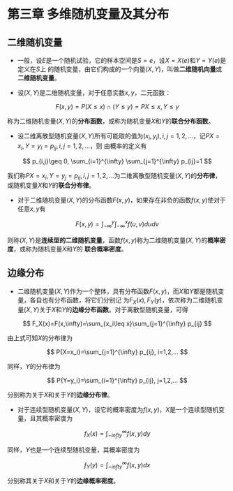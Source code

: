 # 第三章 多维随机变量及其分布

## 二维随机变量

* 一般，设$E$是一个随机试验，它的样本空间是$S={e}$，设$X=X(e)$和$Y=Y(e)$是定义在$S$上
的随机变量，由它们构成的一个向量$(X,Y)$，叫做**二维随机向量**或**二维随机变量**。

* 设$(X,Y)$是二维随机变量，对于任意实数$x,y$，二元函数：

$$
F(x,y)=P{(X\leq x)\cap (Y\leq y)}=P{X\leq x, Y\leq y}
$$

称为二维随机变量$(X,Y)$的**分布函数**，或称为随机变量$X$和$Y$的**联合分布函数**。

* 设二维离散型随机变量$(X,Y)$所有可能取的值为$(x_i,y_i),i,j=1,2,...$，记$P{X=x_i,Y=y_i}=p_{ij},i,j=1,2,...$，则
由概率的定义有

$$
p_{i,j}\geq 0, \sum_{i=1}^{\infty} \sum_{j=1}^{\infty} p_{ij}=1
$$

我们称$P{X=x_i,Y=y_j}=p_{ij},i,j=1,2,...$为二维离散型随机变量$(X,Y)$的**分布律**，或随机变量$X$和$Y$的**联合分布律**。

* 对于二维随机变量$(X,Y)$的分布函数$F(x,y)$，如果存在非负的函数$f(x,y)$使对于任意$x,y$有

$$
F(x,y)=\int_{-\infty}^y \int_{-\infty}^x f(u,v)dudv
$$

则称$(X,Y)$是**连续型的二维随机变量**，函数$f(x,y)$称为二维随机变量$(X,Y)$的**概率密度**，或称为随机变量$X$和$Y$的
**联合概率密度**。

## 边缘分布

* 二维随机变量$(X,Y)$作为一个整体，具有分布函数$F(x,y)$，而$X$和$Y$都是随机变量，各自也有分布函数，将它们分别记
为$F_X(x),F_Y(y)$，依次称为二维随机变量$(X,Y)$关于$X$和$Y$的**边缘分布函数**。对于离散型随机变量，可得

$$
F_X(x)=F(x,\infty)=\sum_{x_i\leq x}\sum_{j=1}^{\infty} p_{ij}
$$

由上式可知$X$的分布律为

$$
P{X=x_i}=\sum_{j=1}^{\infty} p_{ij}, i=1,2,...
$$

同样，$Y$的分布律为

$$
P{Y=y_i}=\sum_{i=1}^{\infty} p_{ij}, j=1,2,...
$$

分别称为关于$X$和关于$Y$的**边缘分布律**。

* 对于连续型随机变量$(X,Y)$，设它的概率密度为$f(x,y)$，$X$是一个连续型随机变量，且其概率密度为

$$
f_X(x)=\int_{-infty}^{\infty} f(x,y)dy
$$

同样，$Y$也是一个连续型随机变量，其概率密度为

$$
f_Y(y)=\int_{-infty}^{\infty} f(x,y)dx
$$

分别称其关于$X$和关于$Y$的**边缘概率密度**。

 
 
 
 
 
 
 
 
 
 
 
 




















